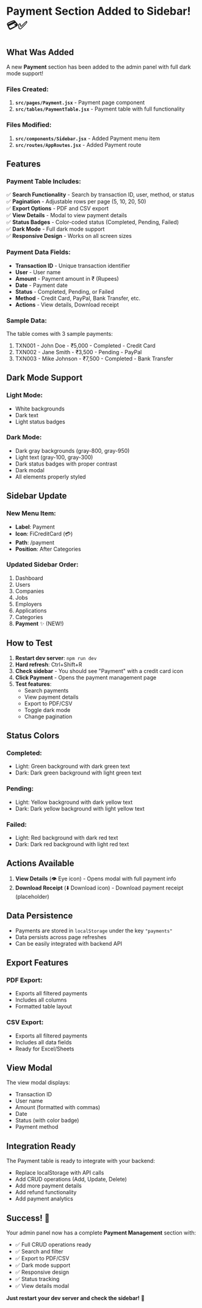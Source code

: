 # Payment Section Added to Sidebar! 💳✅

## What Was Added

A new **Payment** section has been added to the admin panel with full dark mode support!

### Files Created:

1. **`src/pages/Payment.jsx`** - Payment page component
2. **`src/tables/PaymentTable.jsx`** - Payment table with full functionality

### Files Modified:

1. **`src/components/Sidebar.jsx`** - Added Payment menu item
2. **`src/routes/AppRoutes.jsx`** - Added Payment route

## Features

### Payment Table Includes:

✅ **Search Functionality** - Search by transaction ID, user, method, or status  
✅ **Pagination** - Adjustable rows per page (5, 10, 20, 50)  
✅ **Export Options** - PDF and CSV export  
✅ **View Details** - Modal to view payment details  
✅ **Status Badges** - Color-coded status (Completed, Pending, Failed)  
✅ **Dark Mode** - Full dark mode support  
✅ **Responsive Design** - Works on all screen sizes  

### Payment Data Fields:

- **Transaction ID** - Unique transaction identifier
- **User** - User name
- **Amount** - Payment amount in ₹ (Rupees)
- **Date** - Payment date
- **Status** - Completed, Pending, or Failed
- **Method** - Credit Card, PayPal, Bank Transfer, etc.
- **Actions** - View details, Download receipt

### Sample Data:

The table comes with 3 sample payments:
1. TXN001 - John Doe - ₹5,000 - Completed - Credit Card
2. TXN002 - Jane Smith - ₹3,500 - Pending - PayPal
3. TXN003 - Mike Johnson - ₹7,500 - Completed - Bank Transfer

## Dark Mode Support

### Light Mode:
- White backgrounds
- Dark text
- Light status badges

### Dark Mode:
- Dark gray backgrounds (gray-800, gray-950)
- Light text (gray-100, gray-300)
- Dark status badges with proper contrast
- Dark modal
- All elements properly styled

## Sidebar Update

### New Menu Item:
- **Label**: Payment
- **Icon**: FiCreditCard (💳)
- **Path**: /payment
- **Position**: After Categories

### Updated Sidebar Order:
1. Dashboard
2. Users
3. Companies
4. Jobs
5. Employers
6. Applications
7. Categories
8. **Payment** ✨ (NEW!)

## How to Test

1. **Restart dev server**: `npm run dev`
2. **Hard refresh**: Ctrl+Shift+R
3. **Check sidebar** - You should see "Payment" with a credit card icon
4. **Click Payment** - Opens the payment management page
5. **Test features**:
   - Search payments
   - View payment details
   - Export to PDF/CSV
   - Toggle dark mode
   - Change pagination

## Status Colors

### Completed:
- Light: Green background with dark green text
- Dark: Dark green background with light green text

### Pending:
- Light: Yellow background with dark yellow text
- Dark: Dark yellow background with light yellow text

### Failed:
- Light: Red background with dark red text
- Dark: Dark red background with light red text

## Actions Available

1. **View Details** (👁️ Eye icon) - Opens modal with full payment info
2. **Download Receipt** (⬇️ Download icon) - Download payment receipt (placeholder)

## Data Persistence

- Payments are stored in `localStorage` under the key `"payments"`
- Data persists across page refreshes
- Can be easily integrated with backend API

## Export Features

### PDF Export:
- Exports all filtered payments
- Includes all columns
- Formatted table layout

### CSV Export:
- Exports all filtered payments
- Includes all data fields
- Ready for Excel/Sheets

## View Modal

The view modal displays:
- Transaction ID
- User name
- Amount (formatted with commas)
- Date
- Status (with color badge)
- Payment method

## Integration Ready

The Payment table is ready to integrate with your backend:
- Replace localStorage with API calls
- Add CRUD operations (Add, Update, Delete)
- Add more payment details
- Add refund functionality
- Add payment analytics

## Success! 🎉

Your admin panel now has a complete **Payment Management** section with:
- ✅ Full CRUD operations ready
- ✅ Search and filter
- ✅ Export to PDF/CSV
- ✅ Dark mode support
- ✅ Responsive design
- ✅ Status tracking
- ✅ View details modal

**Just restart your dev server and check the sidebar!** 🚀
